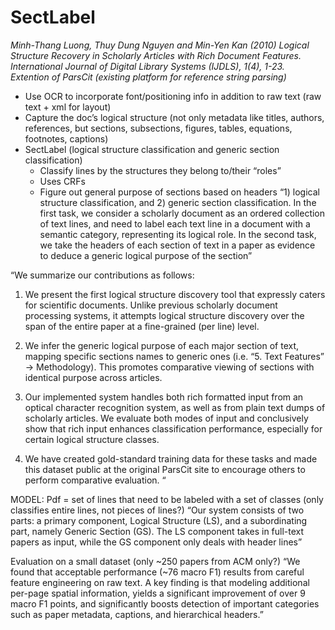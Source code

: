 # SectLabel

*Minh-Thang Luong, Thuy Dung Nguyen and Min-Yen Kan (2010) Logical Structure Recovery in Scholarly Articles with Rich Document Features. International Journal of Digital Library Systems (IJDLS), 1(4), 1-23.
Extention of ParsCit (existing platform for reference string parsing)*

* Use OCR to incorporate font/positioning info in addition to raw text (raw text + xml for layout)
* Capture the doc’s logical structure (not only metadata like titles, authors, references, but sections, subsections, figures, tables, equations, footnotes, captions)
* SectLabel (logical structure classification and generic section classification)
    * Classify lines by the structures they belong to/their “roles”
    * Uses CRFs
    * Figure out general purpose of sections based on headers
“1) logical structure classification, and 2) generic section classification. In the first task, we consider a scholarly document as an ordered collection of text lines, and need to label each text line in a document with a semantic category, representing its logical role. In the second task, we take the headers of each section of text in a paper as evidence to deduce a generic logical purpose of the section”


“We summarize our contributions as follows: 
1. We present the first logical structure discovery tool that expressly caters for scientific documents. Unlike previous scholarly document processing systems, it attempts logical structure discovery over the span of the entire paper at a fine-grained (per line) level. 

2. We infer the generic logical purpose of each major section of text, mapping specific sections names to generic ones (i.e. “5. Text Features” → Methodology). This promotes comparative viewing of sections with identical purpose across articles. 

3. Our implemented system handles both rich formatted input from an optical character recognition system, as well as from plain text dumps of scholarly articles. We evaluate both modes of input and conclusively show that rich input enhances classification performance, especially for certain logical structure classes. 

4. We have created gold-standard training data for these tasks and made this dataset public at the original ParsCit site to encourage others to perform comparative evaluation. “

MODEL:
Pdf = set of lines that need to be labeled with a set of classes (only classifies entire lines, not pieces of lines?)
“Our system consists of two parts: a primary component, Logical Structure (LS), and a
subordinating part, namely Generic Section (GS). The LS component takes in full-text papers as input, while the GS component only deals with header lines”

Evaluation on a small dataset (only ~250 papers from ACM only?)
“We found that acceptable performance (~76 macro F1) results from careful feature engineering on raw text. A key finding is that modeling additional per-page spatial information, yields a significant improvement of over 9 macro F1 points, and significantly boosts detection of important categories such as paper metadata, captions, and hierarchical headers.”
